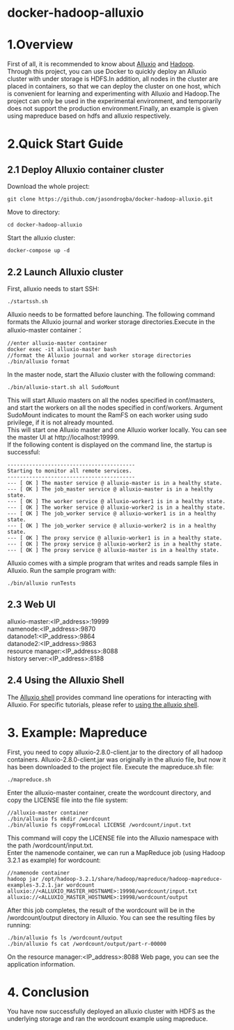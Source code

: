 # docker-hadoop-alluxio
# 1.Overview
First of all, it is recommended to know about [Alluxio](https://docs.alluxio.io/os/user/stable/en/Overview.html) and [Hadoop](https://hadoop.apache.org/).  
Through this project, you can use Docker to quickly deploy an Alluxio cluster with under storage is HDFS.In addition, all nodes in the cluster are placed in containers, so that we can deploy the cluster on one host, which is convenient for learning and experimenting with Alluxio and Hadoop.The project can only be used in the experimental environment, and temporarily does not support the production environment.Finally, an example is given using mapreduce based on hdfs and alluxio respectively.
# 2.Quick Start Guide
## 2.1 Deploy Alluxio container cluster
Download the whole project: 
```
git clone https://github.com/jasondrogba/docker-hadoop-alluxio.git
```
Move to directory:
```
cd docker-hadoop-alluxio
```
Start the alluxio cluster:
```
docker-compose up -d
```
<!-- If the following content is displayed on the command line, the startup is successful:
```
[+] Running 8/8
 ⠿ Container alluxio-worker   Started                                            1.2s
 ⠿ Container resourcemanager  Started                                            1.4s
 ⠿ Container alluxio-master   Started                                            1.4s
 ⠿ Container datanode1        Started                                            1.8s
 ⠿ Container namenode         Started                                            1.8s
 ⠿ Container datanode2        Started                                            1.5s
 ⠿ Container nodemanager      Started                                            1.8s
 ⠿ Container historyserver    Started                                            1.2s
 ``` -->
## 2.2 Launch Alluxio cluster
First, alluxio needs to start SSH:
```
./startssh.sh
```
Alluxio needs to be formatted before launching. The following command formats the Alluxio journal and worker storage directories.Execute in the alluxio-master container：
```
//enter alluxio-master container
docker exec -it alluxio-master bash
//format the Alluxio journal and worker storage directories 
./bin/alluxio format
```
In the master node, start the Alluxio cluster with the following command:
```
./bin/alluxio-start.sh all SudoMount
```
This will start Alluxio masters on all the nodes specified in conf/masters, and start the workers on all the nodes specified in conf/workers. Argument SudoMount indicates to mount the RamFS on each worker using sudo privilege, if it is not already mounted.  
This will start one Alluxio master and one Alluxio worker locally. You can see the master UI at http://localhost:19999.  
If the following content is displayed on the command line, the startup is successful:
```
-----------------------------------------
Starting to monitor all remote services.
-----------------------------------------
--- [ OK ] The master service @ alluxio-master is in a healthy state.
--- [ OK ] The job_master service @ alluxio-master is in a healthy state.
--- [ OK ] The worker service @ alluxio-worker1 is in a healthy state.
--- [ OK ] The worker service @ alluxio-worker2 is in a healthy state.
--- [ OK ] The job_worker service @ alluxio-worker1 is in a healthy state.
--- [ OK ] The job_worker service @ alluxio-worker2 is in a healthy state.
--- [ OK ] The proxy service @ alluxio-worker1 is in a healthy state.
--- [ OK ] The proxy service @ alluxio-worker2 is in a healthy state.
--- [ OK ] The proxy service @ alluxio-master is in a healthy state.
```
Alluxio comes with a simple program that writes and reads sample files in Alluxio. Run the sample program with:
```
./bin/alluxio runTests
```
## 2.3 Web UI
alluxio-master:<IP_address>:19999  
namenode:<IP_address>:9870  
datanode1:<IP_address>:9864  
datanode2:<IP_address>:9863  
resource manager:<IP_address>:8088  
history server:<IP_address>:8188 
## 2.4  Using the Alluxio Shell
The [Alluxio shell](https://docs.alluxio.io/os/user/stable/en/operation/User-CLI.html) provides command line operations for interacting with Alluxio. For specific tutorials, please refer to [using the alluxio shell](https://docs.alluxio.io/os/user/stable/en/overview/Getting-Started.html#:~:text=and%20worker%20respectively.-,Using%20the%20Alluxio%20Shell,-The%20Alluxio%20shell).

# 3. Example: Mapreduce
First, you need to copy alluxio-2.8.0-client.jar to the directory of all hadoop containers. Alluxio-2.8.0-client.jar was originally in the alluxio file, but now it has been downloaded to the project file. Execute the mapreduce.sh file:
```
./mapreduce.sh
```
Enter the alluxio-master container, create the wordcount directory, and copy the LICENSE file into the file system:
```
//alluxio-master container
./bin/alluxio fs mkdir /wordcount
./bin/alluxio fs copyFromLocal LICENSE /wordcount/input.txt
```
This command will copy the LICENSE file into the Alluxio namespace with the path /wordcount/input.txt.  
Enter the namenode container, we can run a MapReduce job (using Hadoop 3.2.1 as example) for wordcount:
```
//namenode container
hadoop jar /opt/hadoop-3.2.1/share/hadoop/mapreduce/hadoop-mapreduce-examples-3.2.1.jar wordcount alluxio://<ALLUXIO_MASTER_HOSTNAME>:19998/wordcount/input.txt alluxio://<ALLUXIO_MASTER_HOSTNAME>:19998/wordcount/output
```
After this job completes, the result of the wordcount will be in the /wordcount/output directory in Alluxio. You can see the resulting files by running:
```
./bin/alluxio fs ls /wordcount/output
./bin/alluxio fs cat /wordcount/output/part-r-00000
```
On the resource manager:<IP_address>:8088 Web page, you can see the application information.
# 4. Conclusion
You have now successfully deployed an alluxio cluster with HDFS as the underlying storage and ran the wordcount example using mapreduce.





